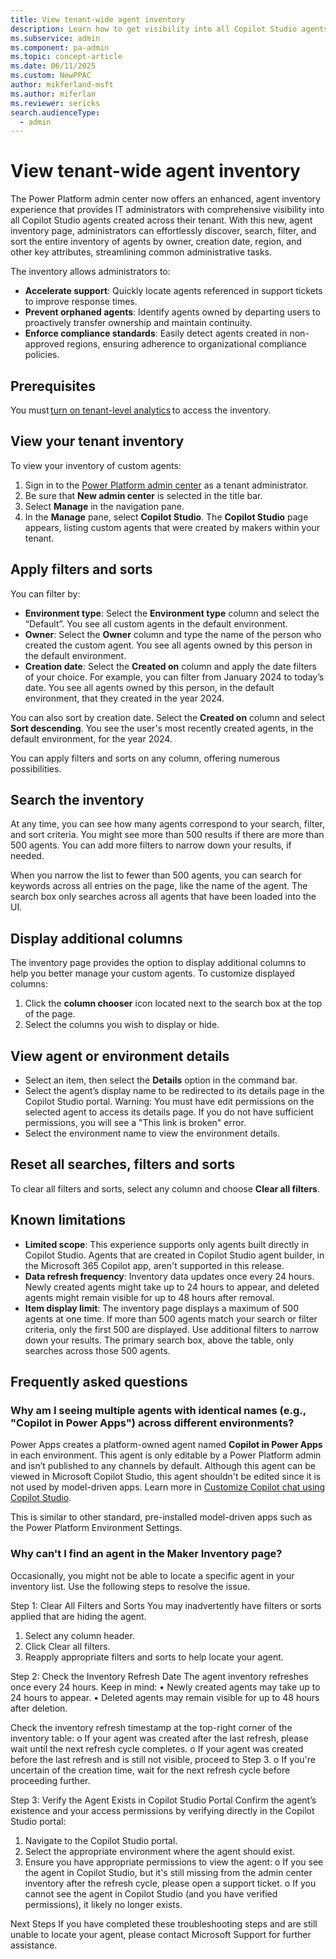 ```yaml
---
title: View tenant-wide agent inventory
description: Learn how to get visibility into all Copilot Studio agents created across your tenant.
ms.subservice: admin
ms.component: pa-admin
ms.topic: concept-article
ms.date: 06/11/2025
ms.custom: NewPPAC
author: mikferland-msft
ms.author: miferlan
ms.reviewer: sericks
search.audienceType: 
  - admin
---
```


# View tenant-wide agent inventory

The Power Platform admin center now offers an enhanced, agent inventory experience that provides IT administrators with comprehensive visibility into all Copilot Studio agents created across their tenant. With this new, agent inventory page, administrators can effortlessly discover, search, filter, and sort the entire inventory of agents by owner, creation date, region, and other key attributes, streamlining common administrative tasks.

The inventory allows administrators to:

- **Accelerate support**: Quickly locate agents referenced in support tickets to improve response times.
- **Prevent orphaned agents**: Identify agents owned by departing users to proactively transfer ownership and maintain continuity.
- **Enforce compliance standards**: Easily detect agents created in non-approved regions, ensuring adherence to organizational compliance policies.

## Prerequisites 
You must [turn on tenant-level analytics](tenant-level-analytics.md) to access the inventory.

## View your tenant inventory
To view your inventory of custom agents:

1.	Sign in to the [Power Platform admin center](https://admin.powerplatform.microsoft.com) as a tenant administrator.
1.	Be sure that **New admin center** is selected in the title bar.
1.	Select **Manage** in the navigation pane.
1.	In the **Manage** pane, select **Copilot Studio**. The **Copilot Studio** page appears, listing custom agents that were created by makers within your tenant.

## Apply filters and sorts
You can filter by:

- **Environment type**: Select the **Environment type** column and select the “Default”. You see all custom agents in the default environment.
- **Owner**: Select the **Owner** column and type the name of the person who created the custom agent. You see all agents owned by this person in the default environment.
- **Creation date**: Select the **Created on** column and apply the date filters of your choice. For example, you can filter from January 2024 to today’s date. You see all agents owned by this person, in the default environment, that they created in the year 2024.
  
You can also sort by creation date. Select the **Created on** column and select **Sort descending**. You see the user's most recently created agents, in the default environment, for the year 2024.

You can apply filters and sorts on any column, offering numerous possibilities.

## Search the inventory
At any time, you can see how many agents correspond to your search, filter, and sort criteria. You might see more than 500 results if there are more than 500 agents. You can add more filters to narrow down your results, if needed.

When you narrow the list to fewer than 500 agents, you can search for keywords across all entries on the page, like the name of the agent. The search box only searches across all agents that have been loaded into the UI.

## Display additional columns
 The inventory page provides the option to display additional columns to help you better manage your custom agents. To customize displayed columns:
 
1.	Click the **column chooser** icon located next to the search box at the top of the page.
1.	Select the columns you wish to display or hide.

## View agent or environment details
- Select an item, then select the **Details** option in the command bar.
- Select the agent’s display name to be redirected to its details page in the Copilot Studio portal. Warning: You must have edit permissions on the selected agent to access its details page. If you do not have sufficient permissions, you will see a "This link is broken" error.
- Select the environment name to view the environment details.

## Reset all searches, filters and sorts
To clear all filters and sorts, select any column and choose **Clear all filters**.

## Known limitations
- **Limited scope**: This experience supports only agents built directly in Copilot Studio. Agents that are created in Copilot Studio agent builder, in the Microsoft 365 Copilot app, aren't supported in this release.
- **Data refresh frequency**: Inventory data updates once every 24 hours. Newly created agents might take up to 24 hours to appear, and deleted agents might remain visible for up to 48 hours after removal.
- **Item display limit**: The inventory page displays a maximum of 500 agents at one time. If more than 500 agents match your search or filter criteria, only the first 500 are displayed. Use additional filters to narrow down your results. The primary search box, above the table, only searches across those 500 agents.

## Frequently asked questions

### Why am I seeing multiple agents with identical names (e.g., "Copilot in Power Apps") across different environments?
Power Apps creates a platform-owned agent named **Copilot in Power Apps** in each environment. This agent is only editable by a Power Platform admin and isn’t published to any channels by default. Although this agent can be viewed in Microsoft Copilot Studio, this agent shouldn't be edited since it is not used by model-driven apps. Learn more in [Customize Copilot chat using Copilot Studio](/power-apps/maker/model-driven-apps/customize-copilot-chat).

This is similar to other standard, pre-installed model-driven apps such as the Power Platform Environment Settings.

### Why can't I find an agent in the Maker Inventory page?
Occasionally, you might not be able to locate a specific agent in your inventory list. Use the following steps to resolve the issue.

Step 1: Clear All Filters and Sorts
You may inadvertently have filters or sorts applied that are hiding the agent.
1.	Select any column header.
2.	Click Clear all filters.
3.	Reapply appropriate filters and sorts to help locate your agent.

Step 2: Check the Inventory Refresh Date
The agent inventory refreshes once every 24 hours. Keep in mind:
•	Newly created agents may take up to 24 hours to appear.
•	Deleted agents may remain visible for up to 48 hours after deletion.

Check the inventory refresh timestamp at the top-right corner of the inventory table:
o	If your agent was created after the last refresh, please wait until the next refresh cycle completes.
o	If your agent was created before the last refresh and is still not visible, proceed to Step 3.
o	If you're uncertain of the creation time, wait for the next refresh cycle before proceeding further.

Step 3: Verify the Agent Exists in Copilot Studio Portal
Confirm the agent’s existence and your access permissions by verifying directly in the Copilot Studio portal:
1.	Navigate to the Copilot Studio portal.
2.	Select the appropriate environment where the agent should exist.
3.	Ensure you have appropriate permissions to view the agent:
o	If you see the agent in Copilot Studio, but it's still missing from the admin center inventory after the refresh cycle, please open a support ticket.
o	If you cannot see the agent in Copilot Studio (and you have verified permissions), it likely no longer exists.

Next Steps
If you have completed these troubleshooting steps and are still unable to locate your agent, please contact Microsoft Support for further assistance.











